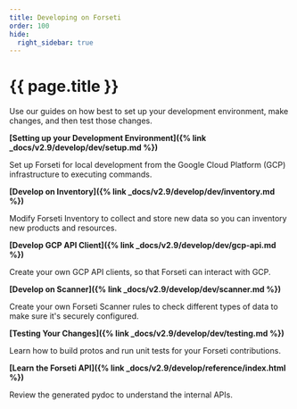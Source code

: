 ```yaml
---
title: Developing on Forseti
order: 100
hide:
  right_sidebar: true
---
```


# {{ page.title }}

Use our guides on how best to set up your development environment, make changes,
and then test those changes.

**[Setting up your Development Environment]({% link _docs/v2.9/develop/dev/setup.md %})**

Set up Forseti for local development from the Google Cloud Platform (GCP)
infrastructure to executing commands.

**[Develop on Inventory]({% link _docs/v2.9/develop/dev/inventory.md %})**

Modify Forseti Inventory to collect and store new data so you can inventory
new products and resources.

**[Develop GCP API Client]({% link _docs/v2.9/develop/dev/gcp-api.md %})**

Create your own GCP API clients, so that Forseti can interact with GCP.

**[Develop on Scanner]({% link _docs/v2.9/develop/dev/scanner.md %})**

Create your own Forseti Scanner rules to check different types of data to
make sure it's securely configured.

**[Testing Your Changes]({% link _docs/v2.9/develop/dev/testing.md %})**

Learn how to build protos and run unit tests for your Forseti contributions.

**[Learn the Forseti API]({% link _docs/v2.9/develop/reference/index.html %})**

Review the generated pydoc to understand the internal APIs.
